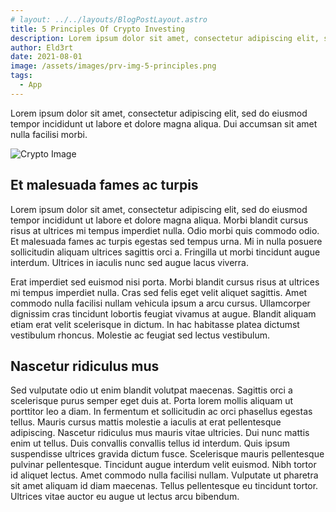 ```yaml
---
# layout: ../../layouts/BlogPostLayout.astro
title: 5 Principles Of Crypto Investing
description: Lorem ipsum dolor sit amet, consectetur adipiscing elit, sed do eiusmod tempor incididunt ut labore et dolore magna aliqua. Dui accumsan sit amet nulla facilisi morbi. maxime, magnam placeat. Reprehenderit, distinctio aliquam?
author: Eld3rt
date: 2021-08-01
image: /assets/images/prv-img-5-principles.png
tags:
  - App
---
```


<p>Lorem ipsum dolor sit amet, consectetur adipiscing elit, sed do eiusmod tempor incididunt ut labore et dolore magna aliqua. Dui accumsan sit amet nulla facilisi morbi.</p>
<img src="/assets/images/5-principles.png" alt="Crypto Image"></img>
<h2>Et malesuada fames ac turpis</h2>
<p>Lorem ipsum dolor sit amet, consectetur adipiscing elit, sed do eiusmod tempor incididunt ut labore et dolore magna aliqua. Morbi blandit cursus risus at ultrices mi tempus imperdiet nulla. Odio morbi quis commodo odio. Et malesuada fames ac turpis egestas sed tempus urna. Mi in nulla posuere sollicitudin aliquam ultrices sagittis orci a. Fringilla ut morbi tincidunt augue interdum. Ultrices in iaculis nunc sed augue lacus viverra.</p>
<p>Erat imperdiet sed euismod nisi porta. Morbi blandit cursus risus at ultrices mi tempus imperdiet nulla. Cras sed felis eget velit aliquet sagittis. Amet commodo nulla facilisi nullam vehicula ipsum a arcu cursus. Ullamcorper dignissim cras tincidunt lobortis feugiat vivamus at augue. Blandit aliquam etiam erat velit scelerisque in dictum. In hac habitasse platea dictumst vestibulum rhoncus. Molestie ac feugiat sed lectus vestibulum.</p>
<h2>Nascetur ridiculus mus</h2>
<p>Sed vulputate odio ut enim blandit volutpat maecenas. Sagittis orci a scelerisque purus semper eget duis at. Porta lorem mollis aliquam ut porttitor leo a diam. In fermentum et sollicitudin ac orci phasellus egestas tellus. Mauris cursus mattis molestie a iaculis at erat pellentesque adipiscing. Nascetur ridiculus mus mauris vitae ultricies. Dui nunc mattis enim ut tellus. Duis convallis convallis tellus id interdum. Quis ipsum suspendisse ultrices gravida dictum fusce. Scelerisque mauris pellentesque pulvinar pellentesque. Tincidunt augue interdum velit euismod. Nibh tortor id aliquet lectus. Amet commodo nulla facilisi nullam. Vulputate ut pharetra sit amet aliquam id diam maecenas. Tellus pellentesque eu tincidunt tortor. Ultrices vitae auctor eu augue ut lectus arcu bibendum.</p>